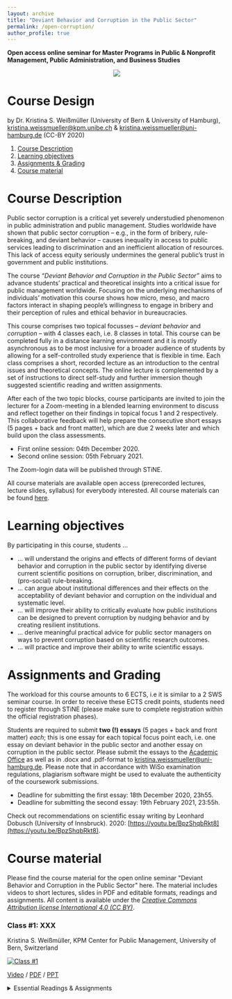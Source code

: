 ```yaml
---
layout: archive
title: "Deviant Behavior and Corruption in the Public Sector"
permalink: /open-corruption/
author_profile: true
---
```


**Open access online seminar for Master Programs in Public & Nonprofit Management, Public Administration, and Business Studies** 


 <p align="center">
  <img src="https://ksweissmueller.github.io/files/open-corr.png">
</p>


Course Design
======

by Dr. Kristina S. Weißmüller (University of Bern & University of Hamburg), kristina.weissmueller@kpm.unibe.ch & kristina.weissmueller@uni-hamburg.de (CC-BY 2020)

1. [Course Description](#description)
2. [Learning objectives](#objectives)
3. [Assignments & Grading](#assignments)
4. [Course material](#material)


Course Description <a name="description"></a>
======

Public sector corruption is a critical yet severely understudied phenomenon in public administration and public management. Studies worldwide have shown that public sector corruption – e.g., in the form of bribery, rule-breaking, and deviant behavior – causes inequality in access to public services leading to discrimination and an inefficient allocation of resources. This lack of access equity seriously undermines the general public’s trust in government and public institutions. 

The course *“Deviant Behavior and Corruption in the Public Sector”* aims to advance students’ practical and theoretical insights into a critical issue for public management worldwide. Focusing on the underlying mechanisms of individuals’ motivation this course shows how micro, meso, and macro factors interact in shaping people’s willingness to engage in bribery and their perception of rules and ethical behavior in bureaucracies.

This course comprises two topical focusses – *deviant behavior* and *corruption* – with 4 classes each, i.e. 8 classes in total. This course can be completed fully in a distance learning environment and it is mostly asynchronous as to be most inclusive for a broader audience of students by allowing for a self-controlled study experience that is flexible in time.
Each class comprises a short, recorded lecture as an introduction to the central issues and theoretical concepts. The online lecture is complemented by a set of instructions to direct self-study and further immersion though suggested scientific reading and written assignments. 

After each of the two topic blocks, course participants are invited to join the lecturer for a Zoom-meeting in a blended learning environment to discuss and reflect together on their findings in topical focus 1 and 2 respectively. This collaborative feedback will help prepare the consecutive short essays (5 pages + back and front matter), which are due 2 weeks later and which build upon the class assessments. 

-	First online session: 04th December 2020.
-	Second online session: 05th February 2021.

The Zoom-login data will be published through STiNE.

All course materials are available open access (prerecorded lectures, lecture slides, syllabus) for everybody interested. All course materials can be found [here](http://www.ksweissmueller.com/open-corruption/).



Learning objectives <a name="objectives"></a>
======

By participating in this course, students …
-	… will understand the origins and effects of different forms of deviant behavior and corruption in the public sector by identifying diverse current scientific positions on corruption, briber, discrimination, and (pro-social) rule-breaking.
-	… can argue about institutional differences and their effects on the acceptability of deviant behavior and corruption on the individual and systematic level. 
-	… will improve their ability to critically evaluate how public institutions can be designed to prevent corruption by nudging behavior and by creating resilient institutions. 
-	… derive meaningful practical advice for public sector managers on ways to prevent corruption based on scientific research outcomes. 
-	… will practice and improve their ability to write scientific essays. 


Assignments and Grading <a name="assignments"></a>
======

The workload for this course amounts to 6 ECTS, i.e it is similar to a 2 SWS seminar course. In order to receive these ECTS credit points, students need to register through STiNE (please make sure to complete registration within the official registration phases).

Students are required to submit **two (!) essays** (5 pages + back and front matter) *each*; this is one essay for each topical focus point each, i.e. one essay on deviant behavior in the public sector and another essay on corruption in the public sector. Please submit the essays to the [Academic Office](https://www.wiso.uni-hamburg.de/en/studienbuero-sozialoekonomie/service/service-studierende/abgabe-pruefungsunterlagen.html) as well as in .docx and .pdf-format to kristina.weissmueller@uni-hamburg.de. Please note that in accordance with WiSo examination regulations, plagiarism software might be used to evaluate the authenticity of the coursework submissions.

-	Deadline for submitting the first essay: 18th December 2020, 23h55.
-	Deadline for submitting the second essay: 19th February 2021, 23:55h. 

Check out recommendations on scientific essay writing by Leonhard Dobusch (University of Innsbruck). 2020: [https://youtu.be/BpzShqbRkt8](https://youtu.be/BpzShqbRkt8).




Course material <a name="material"></a>
======

Please find the course material for the open online seminar "Deviant Behavior and Corruption in the Public Sector" here. The material includes videos to short lectures, slides in PDF and editable formats, readings and assignments. All content is available under the *[Creative Commons Attribution license International 4.0 (CC BY)](https://www.wiwiss.fu-berlin.de/forschung/organized-creativity/index.html)*. 



### Class #1: **XXX**

Kristina S. Weißmüller, KPM Center for Public Management, University of Bern, Switzerland

[![Class #1](http://xxx.png)](https://youtu.be/XXX?t=35s "Class 1#")

[Video](https://youtu.be/StTqXEQ2l-Y?t=35s) / [PDF](https://xxx.com) / [PPT](https://xxx.com) 
<details>
  <summary>Essential Readings & Assignments</summary>
XXX
XXX
</details>










